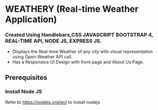 # WEATHERY (Real-time Weather Application)
### Created Using Handlebars,CSS JAVASCRIPT BOOTSTRAP 4, REAL-TIME API, NODE JS, EXPRESS JS.
* Displays the Real-time Weather of any city with visual representation using Open-Weather API call.
* Has a Responsice UI Design with front page and About Us Page.


## Prerequisites

### Install Node JS ###
Refer to <https://nodejs.org/en/> to install nodejs

